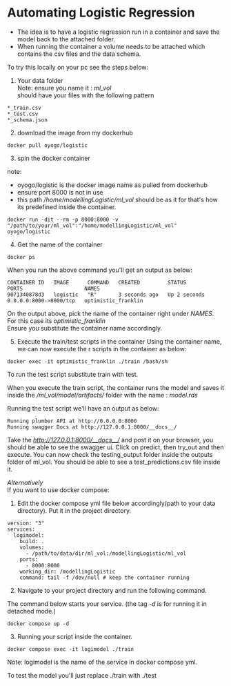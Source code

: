 # Automating Logistic Regression   

* The idea is to have a logistic regression run in a container and save the model back to the attached folder.   
* When running the container a volume needs to be attached which contains the csv files and the data schema.    

To try this locally on your pc see the steps below: 

1. Your data folder   
Note: ensure you name it : *ml_vol*      
should have your files with the following pattern     
```
*_train.csv
*_test.csv
*_schema.json 

```

2.  download the image from my dockerhub 

```
docker pull oyogo/logistic

```

3. spin the docker container   

note: 
 * oyogo/logistic is the docker image name as pulled from dockerhub   
 * ensure port 8000 is not in use     
 * this path _/home/modellingLogistic/ml_vol_ should be as it for that's how its predefined inside the container.   
 
```
docker run -dit --rm -p 8000:8000 -v "/path/to/your/ml_vol":"/home/modellingLogistic/ml_vol"  oyogo/logistic

```

4. Get the name of the container  

```
docker ps 

```
When you run the above command you'll get an output as below: 

```
CONTAINER ID   IMAGE      COMMAND   CREATED         STATUS         PORTS                    NAMES
9071340878d3   logistic   "R"       3 seconds ago   Up 2 seconds   0.0.0.0:8000->8000/tcp   optimistic_franklin

```

On the output above, pick the name of the container right under *NAMES*. For this case its _optimistic_franklin_   
Ensure you substitute the container name accordingly. 

5. Execute the train/test scripts in the container 
Using the container name, we can now execute the r scripts in the container as below:  

```
docker exec -it optimistic_franklin ./train /bash/sh

```
To run the test script substitute train with test.  


When you execute the train script, the container runs the model and saves it inside the */ml_vol/model/artifacts/* folder with the name : *model.rds*   
  

Running the test script we'll have an output as below: 

```
Running plumber API at http://0.0.0.0:8000
Running swagger Docs at http://127.0.0.1:8000/__docs__/

```

Take the _http://127.0.0.1:8000/__docs__/_ and post it on your browser, you should be able to see the swagger ui. Click on predict, then try_out and then execute. 
You can now check the testing_output folder inside the outputs folder of ml_vol. You should be able to see a test_predictions.csv file inside it.  


*Alternatively*       
If you want to use docker compose:    

1. Edit the docker compose yml file below accordingly(path to your data directory). Put it in the project directory. 
```
version: "3"
services:
  logimodel:
    build: .
    volumes:
      - /path/to/data/dir/ml_vol:/modellingLogistic/ml_vol
    ports:
      - 8000:8000
    working_dir: /modellingLogistic
    command: tail -f /dev/null # keep the container running

```

2. Navigate to your project directory and run the following command.   

The command below starts your service. (the tag _-d_ is for running it in detached mode.)   

```
docker compose up -d

``` 

3. Running your script inside the container.    

```
docker compose exec -it logimodel ./train

```
Note: logimodel is the name of the service in docker compose yml.    

To test the model you'll just replace ./train with ./test   
